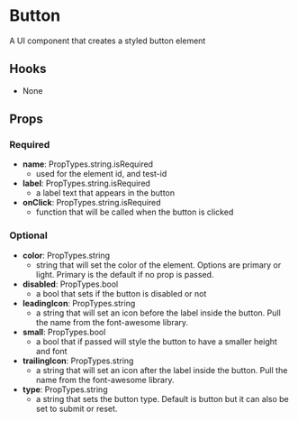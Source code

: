 # Button

A UI component that creates a styled button element

## Hooks

-   None

## Props

### Required

-   **name**: PropTypes.string.isRequired
    -   used for the element id, and test-id
-   **label**: PropTypes.string.isRequired
    -   a label text that appears in the button
-   **onClick**: PropTypes.string.isRequired
    -   function that will be called when the button is clicked

### Optional

-   **color**: PropTypes.string
    -   string that will set the color of the element. Options are primary or light. Primary is the default if no prop is passed.
-   **disabled**: PropTypes.bool
    -   a bool that sets if the button is disabled or not
-   **leadingIcon**: PropTypes.string
    -   a string that will set an icon before the label inside the button. Pull the name from the font-awesome library.
-   **small**: PropTypes.bool
    -   a bool that if passed will style the button to have a smaller height and font
-   **trailingIcon**: PropTypes.string
    -   a string that will set an icon after the label inside the button. Pull the name from the font-awesome library.
-   **type**: PropTypes.string
    -   a string that sets the button type. Default is button but it can also be set to submit or reset.